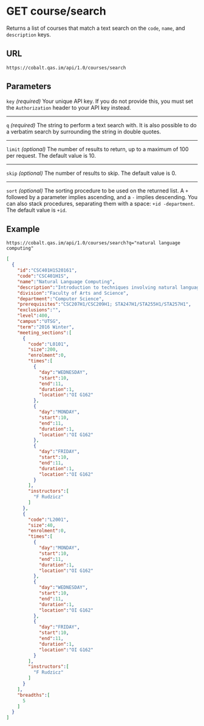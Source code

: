 # GET course/search

Returns a list of courses that match a text search on the `code`, `name`, and `description` keys.

## URL

```
https://cobalt.qas.im/api/1.0/courses/search
```

## Parameters

`key` _(required)_
Your unique API key. If you do not provide this, you must set the `Authorization` header to your API key instead.
- - -
`q` _(required)_
The string to perform a text search with. It is also possible to do a verbatim search by surrounding the string in double quotes.
- - -
`limit` _(optional)_
The number of results to return, up to a maximum of 100 per request. The default value is 10.
- - -
`skip` _(optional)_
The number of results to skip. The default value is 0.
- - -
`sort` _(optional)_
The sorting procedure to be used on the returned list. A `+` followed by a parameter implies ascending, and a `-` implies descending. You can also stack procedures, separating them with a space: `+id -department`. The default value is `+id`.

## Example

```
https://cobalt.qas.im/api/1.0/courses/search?q="natural language computing"
```

```json
[
  {
    "id":"CSC401H1S20161",
    "code":"CSC401H1S",
    "name":"Natural Language Computing",
    "description":"Introduction to techniques involving natural language and speech in applications such as information retrieval, extraction, and filtering; intelligent Web searching; spelling and grammar checking; speech recognition and synthesis; and multi-lingual systems including machine translation. N-grams, POS-tagging, semantic distance metrics, indexing, on-line lexicons and thesauri, markup languages, collections of on-line documents, corpus analysis. PERL and other software.",
    "division":"Faculty of Arts and Science",
    "department":"Computer Science",
    "prerequisites":"CSC207H1/CSC209H1; STA247H1/STA255H1/STA257H1",
    "exclusions":"",
    "level":400,
    "campus":"UTSG",
    "term":"2016 Winter",
    "meeting_sections":[
      {
        "code":"L0101",
        "size":200,
        "enrolment":0,
        "times":[
          {
            "day":"WEDNESDAY",
            "start":10,
            "end":11,
            "duration":1,
            "location":"OI G162"
          },
          {
            "day":"MONDAY",
            "start":10,
            "end":11,
            "duration":1,
            "location":"OI G162"
          },
          {
            "day":"FRIDAY",
            "start":10,
            "end":11,
            "duration":1,
            "location":"OI G162"
          }
        ],
        "instructors":[
          "F Rudzicz"
        ]
      },
      {
        "code":"L2001",
        "size":40,
        "enrolment":0,
        "times":[
          {
            "day":"MONDAY",
            "start":10,
            "end":11,
            "duration":1,
            "location":"OI G162"
          },
          {
            "day":"WEDNESDAY",
            "start":10,
            "end":11,
            "duration":1,
            "location":"OI G162"
          },
          {
            "day":"FRIDAY",
            "start":10,
            "end":11,
            "duration":1,
            "location":"OI G162"
          }
        ],
        "instructors":[
          "F Rudzicz"
        ]
      }
    ],
    "breadths":[
      5
    ]
  }
]
```
